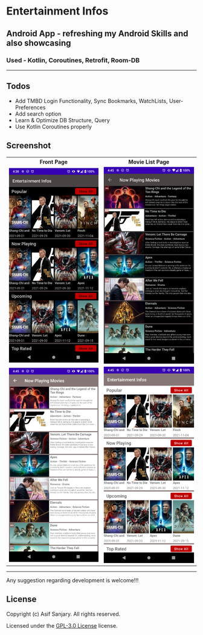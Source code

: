 <h1>Entertainment Infos</h1>
<h2>Android App - refreshing my Android Skills and also showcasing</h2>
<h3><strong>Used</strong> - Kotlin, Coroutines, Retrofit, Room-DB</h2>
<hr>
<h2>Todos</h2>
<ul>
  <li>Add TMBD Login Functionality, Sync Bookmarks, WatchLists, User-Preferences</li>
  <li>Add search option</li>
  <li>Learn & Optimize DB Structure, Query</li>
  <li>Use Kotlin Coroutines properly</li>
</ul>

<h2>Screenshot</h2>
<table>
  <tr>
    <th>Front Page</th>
    <th>Movie List Page</th>
  </tr>
  <tr>
    <td><img src="screenshots/Screenshot_20211118-043814_Entertainment_Infos.png" alt="Initial Pic" width="400"/></td>
    <td><img src="screenshots/Screenshot_20211118-044501_Entertainment_Infos.png" alt="Initial Pic" width="400"/></td>
  </tr>
  <tr>
    <td><img src="screenshots/Screenshot_20211118-044518_Entertainment_Infos.png" alt="Initial Pic" width="400"/></td>
    <td><img src="screenshots/Screenshot_20211118-044524_Entertainment_Infos.png" alt="Initial Pic" width="400"/></td>
  </tr>
</table>

<hr>
<p>Any suggestion regarding development is welcome!!!</p>

<h2><strong>License</strong></h2>

<p>Copyright (c) Asif Sanjary. All rights reserved.</p>

<p>Licensed under the <a href="https://github.com/asifsanjary/Entertainment_Infos/blob/master/LICENSE">GPL-3.0 License</a> license.</p>
